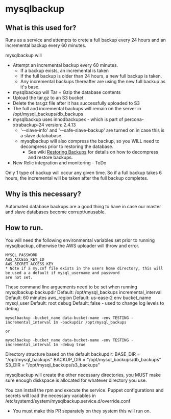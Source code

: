 # mysqlbackup

## What is this used for?
Runs as a service and attempts to crete a full backup every 24 hours and an incremental backup every 60 minutes.

mysqlbackup will

  - Attempt an incremental backup every 60 minutes.
    - If a backup exists, an incremental is taken
    - If the full backup is older than 24 hours, a new full backup is taken.
    - Any incremental backups thereafter are using the new full backup as it's base.
  - mysqlbackup will Tar + Gzip the database contents
  - Upload the tar.gz to an S3 bucket
  - Delete the tar.gz file after it has successfully uploaded to S3
  - The full and incremental backups will remain on the server in /opt/mysql_backups/db_backups
  - mysqlbackup uses innodbackupex - which is part of percona-xtrabackup-24 version: 2.4.13
    - '--slave-info' and '--safe-slave-backup' are turned on in case this is a slave datababase.
    - mysqlbackup will also compress the backup, so you WILL need to decompress prior to restoring the database.
      - See wiki 
      [Restoring Backups](https://team.gohealth.net/confluence/display/DEVOPS/Restore+Procedure+from+S3+Backups) 
      for details on how to decompress and restore backups.
  - New Relic integration and monitoring - ToDo
   
Only 1 type of backup will occur any given time.  So if a full backup takes 6 hours, the incremental will be taken 
after the full backup completes.

## Why is this necessary?
Automated database backups are a good thing to have in case our master and slave databases become corrupt/unusable.

## How to run.
You will need the following environmental variables set prior to running mysqlbackup, otherwise the AWS uploader will 
throw and error.
```
MYSQL_PASSWORD
AWS_ACCESS_KEY_ID
AWS_SECRET_ACCESS_KEY
* Note if a my.cnf file exists in the users home directory, this will be used a a default if mysql_username and password
are not set.
```

These command line arguements need to be set when running mysqlbackup
backupdir              Default: /opt/mysql_backups
incremental_interval   Default: 60 minutes
aws_region             Default: us-ease-2
env
bucket_name
mysql_user             Default: root
debug                  Default: false - used to change log levels to debug
```
mysqlbackup -bucket_name data-bucket-name -env TESTING -incremental_interval 1m -backupdir /opt/mysql_backups

or 

mysqlbackup -bucket_name data-bucket-name -env TESTING -incremental_interval 1m -debug true
```

Directory structure based on the default backupdir:
BASE_DIR = "/opt/mysql_backups"
BACKUP_DIR = "/opt/mysql_backups/db_backups"
S3_DIR     = "/opt/mysql_backups/s3_backups"

mysqlbackup will create the other necessary directories, you MUST make sure enough diskspace is allocated for whatever
directory you use.


You can install the rpm and execute the service.  Puppet configurations and secrets will load the necessary variables
in /etc/systemd/system/mysqlbackup.service.d/override.conf
* You must make this PR separately on they system this will run on.




